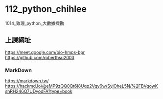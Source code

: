 # __112_python_chihlee__
1014_致理_python_大數據探勘

## 上課網址
https://meet.google.com/bio-hmps-bpr  
https://github.com/roberthsu2003  
### MarkDown
https://markdown.tw/  
https://hackmd.io/@eMP9zQQ0Qt6I8Uqp2Vqy6w/SyiOheL5N/%2FBVqowKshRH246Q7UDyodFA?type=book  
